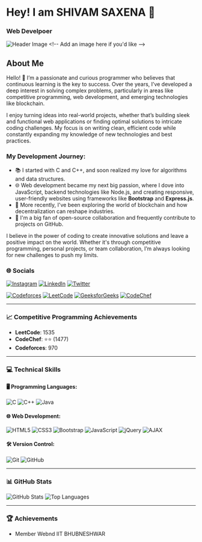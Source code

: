 # Hey! I am SHIVAM SAXENA 👋

### Web Develpoer

![Header Image]([https://link-to-your-header-image.com](https://www.google.com/url?sa=i&url=https%3A%2F%2Fugcounselor.com%2Flisting%2Fiit-bhubaneswar%2F&psig=AOvVaw2zduvjHNLpyCoOX-rp2bnk&ust=1726777804582000&source=images&cd=vfe&opi=89978449&ved=0CBQQjRxqFwoTCLiR0vCqzYgDFQAAAAAdAAAAABAE)) <!-- Add an image here if you'd like -->

## About Me

Hello! 👋 I’m a passionate and curious programmer who believes that continuous learning is the key to success. Over the years, I’ve developed a deep interest in solving complex problems, particularly in areas like competitive programming, web development, and emerging technologies like blockchain.

I enjoy turning ideas into real-world projects, whether that’s building sleek and functional web applications or finding optimal solutions to intricate coding challenges. My focus is on writing clean, efficient code while constantly expanding my knowledge of new technologies and best practices.

### My Development Journey:
- 📚 I started with C and C++, and soon realized my love for algorithms and data structures.
- 🌐 Web development became my next big passion, where I dove into JavaScript, backend technologies like Node.js, and creating responsive, user-friendly websites using frameworks like **Bootstrap** and **Express.js**.
- 🚀 More recently, I've been exploring the world of blockchain and how decentralization can reshape industries.
- 🤝 I'm a big fan of open-source collaboration and frequently contribute to projects on GitHub.

I believe in the power of coding to create innovative solutions and leave a positive impact on the world. Whether it's through competitive programming, personal projects, or team collaboration, I’m always looking for new challenges to push my limits.


### 🌐 Socials
<!-- [![Facebook](https://img.shields.io/badge/Facebook-%231877F2.svg?logo=Facebook&logoColor=white)](https://facebook.com/) -->
[![Instagram](https://img.shields.io/badge/Instagram-%23E4405F.svg?logo=Instagram&logoColor=white)](https://instagram.com/its_the_shivam_)
[![LinkedIn](https://img.shields.io/badge/LinkedIn-%230077B5.svg?logo=linkedin&logoColor=white)](https://www.linkedin.com/in/shivam-saxena-aa8754289)
[![Twitter](https://img.shields.io/badge/Twitter-%231DA1F2.svg?logo=Twitter&logoColor=white)](https://twitter.com/Shivam562006)
<!-- [![Medium](https://img.shields.io/badge/Medium-%23000000.svg?logo=Medium&logoColor=white)](https://medium.com/@yourprofile)-->
[![Codeforces](https://img.shields.io/badge/Codeforces-%235A5A5A.svg?logo=Codeforces&logoColor=white)](https://codeforces.com/profile/shivamsaxena562006)
[![LeetCode](https://img.shields.io/badge/LeetCode-%23FFA116.svg?style=flat&logo=LeetCode&logoColor=white)](https://leetcode.com/shivamsaxena56)
[![GeeksforGeeks](https://img.shields.io/badge/GeeksforGeeks-%2300C853.svg?style=flat&logo=GeeksforGeeks&logoColor=white)](https://auth.geeksforgeeks.org/user/shivamsaxena56)
[![CodeChef](https://img.shields.io/badge/CodeChef-%235B4638.svg?style=flat&logo=CodeChef&logoColor=white)](https://www.codechef.com/users/shivamsaxena56)

---
### 📈 Competitive Programming Achievements
- **LeetCode**: 1535  
- **CodeChef**: ⭐⭐ (1477)  
- **Codeforces**: 970  

---
### 💻 Technical Skills

#### 🖥 Programming Languages:
![C](https://img.shields.io/badge/C-%2300599C.svg?style=flat&logo=c&logoColor=white)
![C++](https://img.shields.io/badge/C++-%2300599C.svg?style=flat&logo=c%2B%2B&logoColor=white)
![Java](https://img.shields.io/badge/Java-%23ED8B00.svg?style=flat&logo=java&logoColor=white)

#### 🌐 Web Development:
![HTML5](https://img.shields.io/badge/HTML5-%23E34F26.svg?style=flat&logo=html5&logoColor=white)
![CSS3](https://img.shields.io/badge/CSS3-%231572B6.svg?style=flat&logo=css3&logoColor=white)
![Bootstrap](https://img.shields.io/badge/Bootstrap-%23563D7C.svg?style=flat&logo=bootstrap&logoColor=white)
![JavaScript](https://img.shields.io/badge/JavaScript-%23F7DF1E.svg?style=flat&logo=javascript&logoColor=black)
![jQuery](https://img.shields.io/badge/jQuery-%230769AD.svg?style=flat&logo=jquery&logoColor=white)
![AJAX](https://img.shields.io/badge/AJAX-%230A74DA.svg?style=flat)
<!--![Node.js](https://img.shields.io/badge/Node.js-%23339933.svg?style=flat&logo=nodedotjs&logoColor=white)
![Express.js](https://img.shields.io/badge/Express.js-%23000000.svg?style=flat&logo=express&logoColor=white)-->

#### 🛠 Version Control:
![Git](https://img.shields.io/badge/Git-%23F05032.svg?style=flat&logo=git&logoColor=white)
![GitHub](https://img.shields.io/badge/GitHub-%23181717.svg?style=flat&logo=github&logoColor=white)

---

### 📊 GitHub Stats
![GitHub Stats](https://github-readme-stats.vercel.app/api?username=Saxena-Shivam&show_icons=true&theme=dark&count_private=true)
![Top Languages](https://github-readme-stats.vercel.app/api/top-langs/?Saxena-Shivam=YourUsername&layout=compact&theme=dark)

---

### 🏆 Achievements
- Member Webnd IIT BHUBNESHWAR


